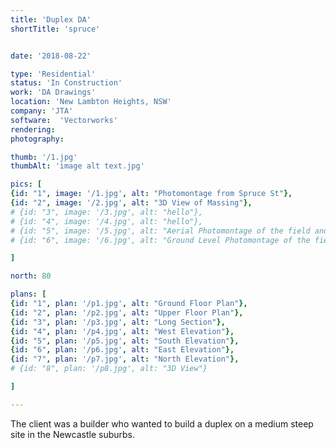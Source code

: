 ```yaml
---
title: 'Duplex DA'
shortTitle: 'spruce'


date: '2018-08-22'

type: 'Residential'
status: 'In Construction'
work: 'DA Drawings'
location: 'New Lambton Heights, NSW'
company: 'JTA'
software:  'Vectorworks'
rendering: 
photography: 

thumb: '/1.jpg'
thumbAlt: 'image alt text.jpg'

pics: [
{id: "1", image: '/1.jpg', alt: "Photomontage from Spruce St"},
{id: "2", image: '/2.jpg', alt: "3D View of Massing"},
# {id: "3", image: '/3.jpg', alt: "hello"},
# {id: "4", image: '/4.jpg', alt: "hello"},
# {id: "5", image: '/5.jpg', alt: "Aerial Photomontage of the field and proposed facility building"},
# {id: "6", image: '/6.jpg', alt: "Ground Level Photomontage of the field and proposed facility building"}

]

north: 80

plans: [
{id: "1", plan: '/p1.jpg', alt: "Ground Floor Plan"},
{id: "2", plan: '/p2.jpg', alt: "Upper Floor Plan"},
{id: "3", plan: '/p3.jpg', alt: "Long Section"},
{id: "4", plan: '/p4.jpg', alt: "West Elevation"},
{id: "5", plan: '/p5.jpg', alt: "South Elevation"},
{id: "6", plan: '/p6.jpg', alt: "East Elevation"},
{id: "7", plan: '/p7.jpg', alt: "North Elevation"},
# {id: "8", plan: '/p8.jpg', alt: "3D View"}

]

---
```

The client was a builder who wanted to build a duplex on a medium steep site in the Newcastle suburbs.